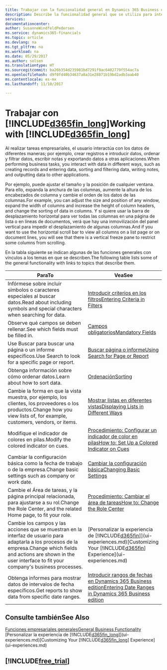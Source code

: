 ```yaml
---
title: Trabajar con la funcionalidad general en Dynamics 365 Business edition | Documentos de Microsoft
description: Describe la funcionalidad general que se utiliza para interactuar con los datos en Dynamics 365, como introducir valores, ordenar datos y cambiar de vista.
services: 
documentationcenter: 
author: SusanneWindfeldPedersen
ms.service: dynamics365-financials
ms.topic: article
ms.devlang: na
ms.tgt_pltfrm: na
ms.workload: na
ms.date: 05/29/2017
ms.author: solsen
ms.translationtype: HT
ms.sourcegitcommit: ba26b354d235981bd7291f9ac6402779f554ac7a
ms.openlocfilehash: d9f0fd40b34637a8a31e28871b19bd2adb3aab40
ms.contentlocale: es-mx
ms.lasthandoff: 11/10/2017

---
```

# <a name="working-with-included365finlongincludesd365finlongmdmd"></a><span data-ttu-id="8bd66-103">Trabajar con [!INCLUDE[d365fin_long](includes/d365fin_long_md.md)]</span><span class="sxs-lookup"><span data-stu-id="8bd66-103">Working with [!INCLUDE[d365fin_long](includes/d365fin_long_md.md)]</span></span>
<span data-ttu-id="8bd66-104">Al realizar tareas empresariales, el usuario interactúa con los datos de diferentes maneras; por ejemplo, crear registros e introducir datos, ordenar y filtrar datos, escribir notas y exportando datos a otras aplicaciones.</span><span class="sxs-lookup"><span data-stu-id="8bd66-104">When performing business tasks, you interact with data in different ways, such as creating records and entering data, sorting and filtering data, writing notes, and outputting data to other applications.</span></span>

<span data-ttu-id="8bd66-105">Por ejemplo, puede ajustar el tamaño y la posición de cualquier ventana. Para ello, expanda la anchura de las columnas, aumente la altura de los encabezados de columna y cambie el orden de los datos de las columnas.</span><span class="sxs-lookup"><span data-stu-id="8bd66-105">For example, you can adjust the size and position of any window, expand the width of columns and increase the height of column headers, and change the sorting of data in columns.</span></span> <span data-ttu-id="8bd66-106">Y si quiere usar la barra de desplazamiento horizontal para ver todas las columnas en una página de lista o en líneas de documentos, verá que hay una inmovilización del panel vertical para impedir el desplazamiento de algunas columnas.</span><span class="sxs-lookup"><span data-stu-id="8bd66-106">And if you want to use the horizontal scroll bar to view all columns on a list page or on document lines, you will see that there is a vertical freeze pane to restrict some columns from scrolling.</span></span>

<span data-ttu-id="8bd66-107">En la tabla siguiente se indican algunas de las funciones generales con vínculos a los temas en que se describen.</span><span class="sxs-lookup"><span data-stu-id="8bd66-107">The following table lists some of the general functionality with links to topics that describe them.</span></span>

| <span data-ttu-id="8bd66-108">Para</span><span class="sxs-lookup"><span data-stu-id="8bd66-108">To</span></span> | <span data-ttu-id="8bd66-109">Vea</span><span class="sxs-lookup"><span data-stu-id="8bd66-109">See</span></span> |
| --- | --- |
| <span data-ttu-id="8bd66-110">Infórmese sobre incluir símbolos o caracteres especiales al buscar datos.</span><span class="sxs-lookup"><span data-stu-id="8bd66-110">Read about including symbols and special characters when searching for data.</span></span> |[<span data-ttu-id="8bd66-111">Introducir criterios en los filtros</span><span class="sxs-lookup"><span data-stu-id="8bd66-111">Entering Criteria in Filters</span></span>](ui-enter-criteria-filters.md) |
| <span data-ttu-id="8bd66-112">Observe qué campos se deben rellenar.</span><span class="sxs-lookup"><span data-stu-id="8bd66-112">See which fields must be filled in.</span></span> |[<span data-ttu-id="8bd66-113">Campos obligatorios</span><span class="sxs-lookup"><span data-stu-id="8bd66-113">Mandatory Fields</span></span>](ui-mandatory-fields.md) |
| <span data-ttu-id="8bd66-114">Use Buscar para buscar una página o un informe específicos.</span><span class="sxs-lookup"><span data-stu-id="8bd66-114">Use Search to look for a specific page or report.</span></span> |[<span data-ttu-id="8bd66-115">Buscar página o informe</span><span class="sxs-lookup"><span data-stu-id="8bd66-115">Using Search for Page or Report</span></span>](ui-search.md) |
| <span data-ttu-id="8bd66-116">Obtenga información sobre cómo ordenar datos.</span><span class="sxs-lookup"><span data-stu-id="8bd66-116">Learn about how to sort data.</span></span> |[<span data-ttu-id="8bd66-117">Ordenación</span><span class="sxs-lookup"><span data-stu-id="8bd66-117">Sorting</span></span>](ui-sorting.md) |
| <span data-ttu-id="8bd66-118">Cambie la forma en que la vista muestra, por ejemplo, los clientes, los proveedores o los productos.</span><span class="sxs-lookup"><span data-stu-id="8bd66-118">Change how you view lists of, for example, customers, vendors, or items.</span></span> |[<span data-ttu-id="8bd66-119">Mostrar listas en diferentes vistas</span><span class="sxs-lookup"><span data-stu-id="8bd66-119">Displaying Lists in Different Ways</span></span>](across-display-lists-different-views.md) |
| <span data-ttu-id="8bd66-120">Modifique el indicador de colores en pilas.</span><span class="sxs-lookup"><span data-stu-id="8bd66-120">Modify the colored indicator on cues.</span></span> |[<span data-ttu-id="8bd66-121">Procedimiento: Configurar un indicador de color en pilas</span><span class="sxs-lookup"><span data-stu-id="8bd66-121">How to: Set Up a Colored Indicator on Cues</span></span>](ui-how-setup-colored-indicator-cues.md) |
| <span data-ttu-id="8bd66-122">Cambiar la configuración básica como la fecha de trabajo o de la empresa.</span><span class="sxs-lookup"><span data-stu-id="8bd66-122">Change basic settings such as company or work date.</span></span> |[<span data-ttu-id="8bd66-123">Cambiar la configuración básica</span><span class="sxs-lookup"><span data-stu-id="8bd66-123">Changing Basic Settings</span></span>](ui-change-basic-settings.md) |
| <span data-ttu-id="8bd66-124">Cambie el Área de tareas, y la página principal relacionada, para ajustarse a su rol.</span><span class="sxs-lookup"><span data-stu-id="8bd66-124">Change the Role Center, and the related Home page, to fit your role.</span></span> |[<span data-ttu-id="8bd66-125">Procedimiento: Cambiar el área de tareas</span><span class="sxs-lookup"><span data-stu-id="8bd66-125">How to: Change the Role Center</span></span>](change-role.md) |
| <span data-ttu-id="8bd66-126">Cambie los campos y las acciones que se muestran en la interfaz de usuario para adaptarla a los procesos de la empresa.</span><span class="sxs-lookup"><span data-stu-id="8bd66-126">Change which fields and actions are shown in the user interface to fit your company's business processes.</span></span> |<span data-ttu-id="8bd66-127">[Personalizar la experiencia de [!INCLUDE[d365fin](includes/d365fin_md.md)]](ui-experiences.md)</span><span class="sxs-lookup"><span data-stu-id="8bd66-127">[Customizing Your [!INCLUDE[d365fin](includes/d365fin_md.md)] Experience](ui-experiences.md)</span></span> |
| <span data-ttu-id="8bd66-128">Obtenga informes para mostrar datos de intervalos de fecha específicos.</span><span class="sxs-lookup"><span data-stu-id="8bd66-128">Get reports to show data from specific date ranges.</span></span> |[<span data-ttu-id="8bd66-129">Introducir rangos de fechas en Dynamics 365 Business edition</span><span class="sxs-lookup"><span data-stu-id="8bd66-129">Entering Date Ranges in Dynamics 365 Business edition </span></span>](ui-enter-date-ranges.md) |

## <a name="see-also"></a><span data-ttu-id="8bd66-130">Consulte también</span><span class="sxs-lookup"><span data-stu-id="8bd66-130">See Also</span></span>
[<span data-ttu-id="8bd66-131">Funciones empresariales generales</span><span class="sxs-lookup"><span data-stu-id="8bd66-131">General Business Functionality</span></span>](ui-across-business-areas.md)  
<span data-ttu-id="8bd66-132">[Personalizar la experiencia de [!INCLUDE[d365fin_long](includes/d365fin_long_md.md)]](ui-experiences.md)</span><span class="sxs-lookup"><span data-stu-id="8bd66-132">[Customizing Your [!INCLUDE[d365fin_long](includes/d365fin_long_md.md)] Experience](ui-experiences.md)</span></span>  

## [!INCLUDE[free_trial](includes/free_trial_md.md)]

